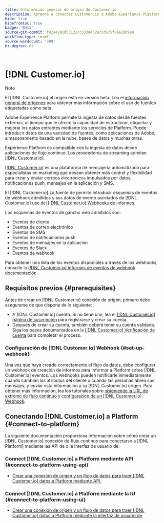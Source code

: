 ```yaml
---
title: Información general de origen de Customer.io
description: Aprenda a conectar Customer.io a Adobe Experience Platform mediante API o la interfaz de usuario de aprovechando los webhooks
hide: true
hidefromtoc: true
badge: "Beta"
source-git-commit: f92a42a5d53121cc3338432a3cd975f0aa29b9a8
workflow-type: tm+mt
source-wordcount: '389'
ht-degree: 0%

---
```


# [!DNL Customer.io]

>[!NOTE]
>
>El [!DNL Customer.io] el origen está en versión beta. Lea el [información general de orígenes](../../home.md#terms-and-conditions) para obtener más información sobre el uso de fuentes etiquetadas como beta.

Adobe Experience Platform permite la ingesta de datos desde fuentes externas, al tiempo que le ofrece la capacidad de estructurar, etiquetar y mejorar los datos entrantes mediante los servicios de Platform. Puede introducir datos de una variedad de fuentes, como aplicaciones de Adobe, almacenamiento basado en la nube, bases de datos y muchas otras.

Experience Platform es compatible con la ingesta de datos desde aplicaciones de flujo continuo. Los proveedores de streaming admiten [!DNL Customer.io].

[[!DNL Customer.io]](https://customer.io/) es una plataforma de mensajería automatizada para especialistas en marketing que desean obtener más control y flexibilidad para crear y enviar correos electrónicos impulsados por datos, notificaciones push, mensajes en la aplicación y SMS.

El [!DNL Customer.io] La fuente de permite introducir esquemas de eventos de webhook admitidos y sus datos de evento asociados de [!DNL Customer.io] uso del [[!DNL Customer.io] Webhooks de informes](https://customer.io/docs/api/webhooks/).

Los esquemas de eventos de gancho web admitidos son:

* Eventos de cliente
* Eventos de correo electrónico
* Eventos de SMS
* Eventos de notificaciones push
* Eventos de mensajes en la aplicación
* Eventos de Slack
* Eventos de webhook

Para obtener una lista de los eventos disponibles a través de los webhooks, consulte la [[!DNL Customer.io] Informes de eventos de webhook](https://customer.io/docs/webhooks/#events) documentación.

## Requisitos previos {#prerequisites}

Antes de crear un [!DNL Customer.io] conexión de origen, primero debe asegurarse de que dispone de lo siguiente:

* A [!DNL Customer.io] cuenta. Si no tiene uno, lea el [[!DNL Customer.io] página de suscripción](https://fly.customer.io/signup) para registrarse y crear su cuenta.
* Después de crear su cuenta, también deberá tener su cuenta validada. Siga los pasos documentados en la [[!DNL Customer.io] Verificación de cuenta](https://customer.io/docs/account-verification/) para completar el proceso.

### Configuración de [!DNL Customer.io] Webhook {#set-up-webhook}

Una vez que haya creado correctamente el flujo de datos, debe configurar un webhook de creación de informes para informar a Platform sobre [!DNL Customer.io] eventos. Los webhooks pueden notificarle inmediatamente cuando cambian los atributos del cliente o cuando las personas abren sus mensajes, y enviar esta información a su [!DNL Customer.io] origen. Para obtener más información, lea los tutoriales sobre [obteniendo la URL de extremo de flujo continuo](../../tutorials/ui/create/marketing-automation/customerio-webhook.md#get-streaming-endpoint) y [configuración de un [!DNL Customer.io] Webhook](../../tutorials/ui/create/marketing-automation/customerio-webhook.md#set-up-webhook).

## Conectando [!DNL Customer.io] a Platform {#connect-to-platform}

La siguiente documentación proporciona información sobre cómo crear un [!DNL Customer.io] conexión de flujo continuo para conectarse a [!DNL Platform] mediante las API de o la interfaz de usuario de:

### Connect [!DNL Customer.io] a Platform mediante API {#connect-to-platform-using-api}

* [Crear una conexión de origen y un flujo de datos para traer [!DNL Customer.io] datos a Platform mediante API.](../../tutorials/api/create/marketing-automation/customerio-webhook.md)

### Connect [!DNL Customer.io] a Platform mediante la IU {#connect-to-platform-using-ui}

* [Crear una conexión de origen y un flujo de datos para traer [!DNL Customer.io] datos a Platform mediante la interfaz de usuario de](../../tutorials/ui/create/marketing-automation/customerio-webhook.md)

